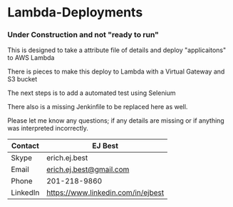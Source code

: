 # Lambda-Deployments

### Under Construction and not "ready to run"

This is designed to take a attribute file of details and deploy "applicaitons" to AWS Lambda 

There is pieces to make this deploy to Lambda with a Virtual Gateway and S3 bucket 

The next steps is to add a automated test using Selenium 

There also is a missing Jenkinfile to be replaced here as well.

Please let me know any questions; if any details are missing or if anything was interpreted incorrectly.

| Contact  | EJ Best
| ------------ | -------------------------------------
| Skype | erich.ej.best
| Email | erich.ej.best@gmail.com
| Phone | 201-218-9860
| LinkedIn | https://www.linkedin.com/in/ejbest
